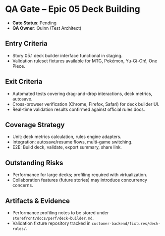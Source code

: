 # QA Gate – Epic 05 Deck Building

- **Gate Status**: Pending
- **QA Owner**: Quinn (Test Architect)

## Entry Criteria
- Story 05.1 deck builder interface functional in staging.
- Validation ruleset fixtures available for MTG, Pokémon, Yu-Gi-Oh!, One Piece.

## Exit Criteria
- Automated tests covering drag-and-drop interactions, deck metrics, autosave.
- Cross-browser verification (Chrome, Firefox, Safari) for deck builder UI.
- Real-time validation results confirmed against official rules docs.

## Coverage Strategy
- Unit: deck metrics calculation, rules engine adapters.
- Integration: autosave/resume flows, multi-game switching.
- E2E: Build deck, validate, export summary, share link.

## Outstanding Risks
- Performance for large decks; profiling required with virtualization.
- Collaboration features (future stories) may introduce concurrency concerns.

## Artifacts & Evidence
- Performance profiling notes to be stored under `storefront/docs/perf/deck-builder.md`.
- Validation fixture repository tracked in `customer-backend/fixtures/deck-rules/`.
